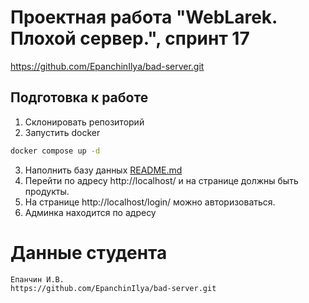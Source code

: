 # Проектная работа "WebLarek. Плохой сервер.", спринт 17
https://github.com/EpanchinIlya/bad-server.git
## Подготовка к работе
1. Склонировать репозиторий
2. Запустить docker
```bash
docker compose up -d
```
3. Наполнить базу данных
[README.md](.dump%2FREADME.md)
4. Перейти по адресу http://localhost/ и на странице должны быть продукты.
5. На странице http://localhost/login/ можно авторизоваться.
6. Админка находится по адресу 




# Данные студента

    Епанчин И.В.
    https://github.com/EpanchinIlya/bad-server.git

